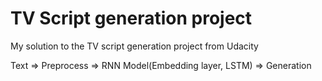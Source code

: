 # TV Script generation project

My solution to the TV script generation project from Udacity

Text => Preprocess => RNN Model(Embedding layer, LSTM) => Generation
